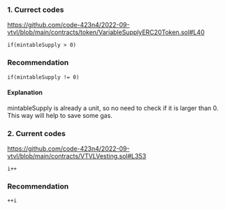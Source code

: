 
### 1. Currect codes
https://github.com/code-423n4/2022-09-vtvl/blob/main/contracts/token/VariableSupplyERC20Token.sol#L40
```
if(mintableSupply > 0)
```
### Recommendation
```
if(mintableSupply != 0)
```

#### Explanation
mintableSupply is already a unit, so no need to check if it is larger than 0. This way will help to save some gas.



### 2. Current codes
https://github.com/code-423n4/2022-09-vtvl/blob/main/contracts/VTVLVesting.sol#L353
```
i++
```

### Recommendation
```
++i
```


